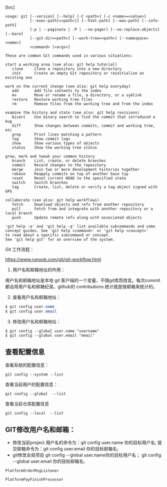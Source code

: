 [toc]

```
usage: git [--version] [--help] [-C <path>] [-c <name>=<value>]
           [--exec-path[=<path>]] [--html-path] [--man-path] [--info-path]
           [-p | --paginate | -P | --no-pager] [--no-replace-objects] [--bare]
           [--git-dir=<path>] [--work-tree=<path>] [--namespace=<name>]
           <command> [<args>]

These are common Git commands used in various situations:

start a working area (see also: git help tutorial)
   clone     Clone a repository into a new directory
   init      Create an empty Git repository or reinitialize an existing one

work on the current change (see also: git help everyday)
   add       Add file contents to the index
   mv        Move or rename a file, a directory, or a symlink
   restore   Restore working tree files
   rm        Remove files from the working tree and from the index

examine the history and state (see also: git help revisions)
   bisect    Use binary search to find the commit that introduced a bug
   diff      Show changes between commits, commit and working tree, etc
   grep      Print lines matching a pattern
   log       Show commit logs
   show      Show various types of objects
   status    Show the working tree status

grow, mark and tweak your common history
   branch    List, create, or delete branches
   commit    Record changes to the repository
   merge     Join two or more development histories together
   rebase    Reapply commits on top of another base tip
   reset     Reset current HEAD to the specified state
   switch    Switch branches
   tag       Create, list, delete or verify a tag object signed with GPG

collaborate (see also: git help workflows)
   fetch     Download objects and refs from another repository
   pull      Fetch from and integrate with another repository or a local branch
   push      Update remote refs along with associated objects

'git help -a' and 'git help -g' list available subcommands and some
concept guides. See 'git help <command>' or 'git help <concept>'
to read about a specific subcommand or concept.
See 'git help git' for an overview of the system.
```



Git 工作流程：

https://www.runoob.com/git/git-workflow.html



1. 用户名和邮箱地址的作用：

用户名和邮箱地址是本地 git 客户端的一个变量，不随git库而改变。每次commit都会用用户名和邮箱纪录。github的 contributions 统计就是按邮箱来统计的。

2. 查看用户名和邮箱地址：

```java
$ git config user.name
$ git config user.email
```

3. 修改用户名和邮箱地址：

```shell
$ git config --global user.name "username"
$ git config --global user.email "email"
```



## 查看配置信息

查看系统的配置信息：

```
git config --system --list
```

查看当前用户的配置信息：

```
git config --global  --list
```

查看当前仓库配置信息

```
git config --local  --list
```



## GIT修改用户名和邮箱：

- 修改当前project
  用户名的命令为：git config user.name 你的目标用户名;
  提交邮箱命令为：git config user.email 你的目标邮箱名;
- git修改全局项目
  git config --global user.name你的目标用户名；
  git config --global user.email 你的目标邮箱名;





```
PlatformOrderMsgListener

PlatformPayFinishProcessor
```